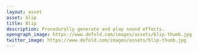 ```yaml
---
layout: asset
asset: blip
title: Blip
description: Procedurally generate and play sound effects.
opengraph_image: https://www.defold.com/images/assets/blip-thumb.jpg
twitter_image: https://www.defold.com/images/assets/blip-thumb.jpg
---
```

